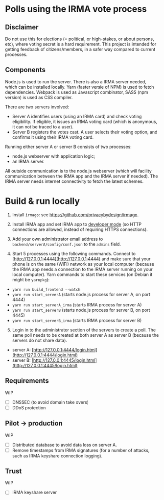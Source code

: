 # Polls using the IRMA vote process

## Disclaimer
Do not use this for elections (= political, or high-stakes, or about persons, etc), where voting secret is a hard requirement. This project is intended for getting feedback of citizens/members, in a safer way compared to current processes.

## Components

Node.js is used to run the server. There is also a IRMA server needed, which can be installed locally.
Yarn (faster versie of NPM) is used to fetch dependencies.
Webpack is used as Javascript combinator, SASS (npm version) is used as CSS compiler.

There are two servers involved:
- Server A identifies users (using an IRMA card) and check voting eligibility. If eligible, it issues an IRMA voting card (which is anonymous, it can not be traced to a user).
- Server B registers the votes cast. A user selects their voting option, and confirms it using their IRMA voting card.

Running either server A or server B consists of two processes:
- node.js webserver with application logic;
- an IRMA server.

All outside communication is to the node.js webserver (which will facility communication between the IRMA app and the IRMA server if needed). The IRMA server needs internet connectivity to fetch the latest schemes.

# Build & run locally

1. Install `irmago`: see https://github.com/privacybydesign/irmago.

2. Install IRMA app and set IRMA app to [developer mode](https://irma.app/docs/irma-app/) (so HTTP connections are allowed, instead of requiring HTTPS connections).

3. Add your own administrator email address to `backend/serverA/config/conf.json` to the `admins` field.

4. Start 5 processes using the following commands. Connect to [http://127.0.0.1:4444](http://127.0.0.1:4444) and make sure that your phone is on the same (WiFi) network as your local computer (because the IRMA app needs a connection to the IRMA server running on your local computer). Yarn commands to start these services (on Debian it might be `yarnpkg`):
  - `yarn run build_frontend --watch`
  - `yarn run start_serverA` (starts node.js process for server A, on port 4444)
  - `yarn run start_serverA_irma` (starts IRMA process for server A)
  - `yarn run start_serverB` (starts node.js process for server B, on port 4445)
  - `yarn run start_serverB_irma` (starts IRMA process for server B)

5. Login in to the administrator section of the servers to create a poll. The same poll needs to be created at both server A as server B (because the servers do not share data).
  - server A: [http://127.0.0.1:4444/login.html](http://127.0.0.1:4444/login.html)
  - server B: [http://127.0.0.1:4445/login.html](http://127.0.0.1:4445/login.html)

## Requirements

WIP

- [ ] DNSSEC (to avoid domain take overs)
- [ ] DDoS protection

## Pilot -> production

WIP

- [ ] Distributed database to avoid data loss on server A.
- [ ] Remove timestamps from IRMA signatures (for a number of attacks, such as IRMA keyshare connection logging).

## Trust

WIP

- [ ] IRMA keyshare server
